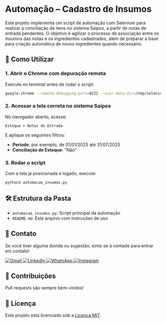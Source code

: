 # Automação – Cadastro de Insumos

Este projeto implementa um script de automação com Selenium para realizar a conciliação de itens no sistema Saipos, a partir de notas de entrada pendentes. O objetivo é agilizar o processo de associação entre os insumos das notas e os ingredientes cadastrados, além de preparar a base para criação automática de novos ingredientes quando necessário.

## 🚀 Como Utilizar

### 1. Abrir o Chrome com depuração remota

Execute no terminal antes de rodar o script:

```bash
google-chrome --remote-debugging-port=9222 --user-data-dir=/tmp/selenium-profile
```

### 2. Acessar a tela correta no sistema Saipos

No navegador aberto, acesse:

```
Estoque > Notas de Entrada
```

E aplique os seguintes filtros:

- **Período**: por exemplo, de 01/01/2025 até 31/07/2025
- **Conciliação de Estoque**: "Não"

### 3. Rodar o script

Com a tela já posicionada e logado, execute:

```bash
python3 automacao_insumos.py
```

## 🛠️ Estrutura da Pasta

- `automacao_insumos.py`: Script principal da automação
- `README.md`: Este arquivo com instruções de uso

## 💬 Contato

Se você tiver alguma dúvida ou sugestão, sinta-se à vontade para entrar em contato!

<p align="left">
  <a href="mailto:pablocaballero07@gmail.com" title="Gmail">
    <img src="https://img.shields.io/badge/-Gmail-FF0000?style=flat-square&labelColor=FF0000&logo=gmail&logoColor=white" alt="Gmail"/>
  </a>
  <a href="https://www.linkedin.com/in/pabl0maciel" title="LinkedIn">
    <img src="https://img.shields.io/badge/-Linkedin-0e76a8?style=flat-square&logo=Linkedin&logoColor=white" alt="LinkedIn"/>
  </a>
  <a href="https://wa.me/11963934212" title="WhatsApp">
    <img src="https://img.shields.io/badge/-WhatsApp-25d366?style=flat-square&labelColor=25d366&logo=whatsapp&logoColor=white" alt="WhatsApp"/>
  </a>
  <a href="https://www.instagram.com/pabl0maciel" title="Instagram">
    <img src="https://img.shields.io/badge/-Instagram-DF0174?style=flat-square&labelColor=DF0174&logo=instagram&logoColor=white" alt="Instagram"/>
  </a>
</p>

## 🤝 Contribuições

Pull requests são sempre bem-vindos!

## 📜 Licença

Este projeto está licenciado sob a [Licença MIT](LICENSE).
